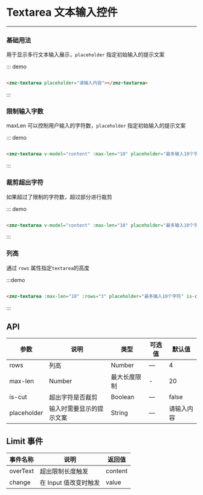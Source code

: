 # Textarea 文本输入控件
----
### 基础用法
用于显示多行文本输入展示，```placeholder``` 指定初始输入的提示文案
<div class="demo-block">
<zmz-textarea placeholder="请输入内容"></zmz-textarea>
</div>

::: demo
```html

<zmz-textarea placeholder="请输入内容"></zmz-textarea>

```
:::

### 限制输入字数
maxLen 可以控制用户输入的字符数，```placeholder``` 指定初始输入的提示文案
<div class="demo-block">
<zmz-textarea v-model="content" :max-len="10" placeholder="最多输入10个字符"></zmz-textarea>
</div>

::: demo
```html

<zmz-textarea v-model="content" :max-len="10" placeholder="最多输入10个字符"></zmz-textarea>

```
:::


### 裁剪超出字符
如果超过了限制的字符数，超过部分进行裁剪

<div class="demo-block">
<zmz-textarea :max-len="10" placeholder="最多输入10个字符" is-cut></zmz-textarea>
</div>

::: demo
```html

<zmz-textarea v-model="content" :max-len="10" placeholder="最多输入10个字符" is-cut></zmz-textarea>

```
:::

### 列高
通过 ```rows``` 属性指定```textarea```的高度

<div class="demo-block">
<zmz-textarea :max-len="10" :rows="3" placeholder="最多输入10个字符" is-cut></zmz-textarea>
</div>


:::demo
```html

<zmz-textarea :max-len="10" :rows="3" placeholder="最多输入10个字符" is-cut></zmz-textarea>

```
:::

<script>
export default {
  data() {
    return {
      content: ''
    };
  }
}
</script>


## API

| 参数      | 说明          | 类型      | 可选值                           | 默认值  |
|---------- |-------------- |---------- |--------------------------------  |-------- |
| rows | 列高 | Number | — | 4 |
| max-len | Number | 最大长度限制 | - | 20 |
| is-cut | 超出字符是否裁剪 | Boolean | — | false |
| placeholder | 输入时需要显示的提示文案 | String | — | 请输入内容 |


## Limit 事件

| 事件名称      | 说明          | 返回值  |
|---------- |-------------- |---------- |
| overText | 超出限制长度触发 | content |
|change   | 在 Input 值改变时触发| value |
